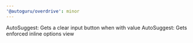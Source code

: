```yaml
---
'@autoguru/overdrive': minor
---
```


AutoSuggest: Gets a clear input button when with value
AutoSuggest: Gets enforced inline options view
